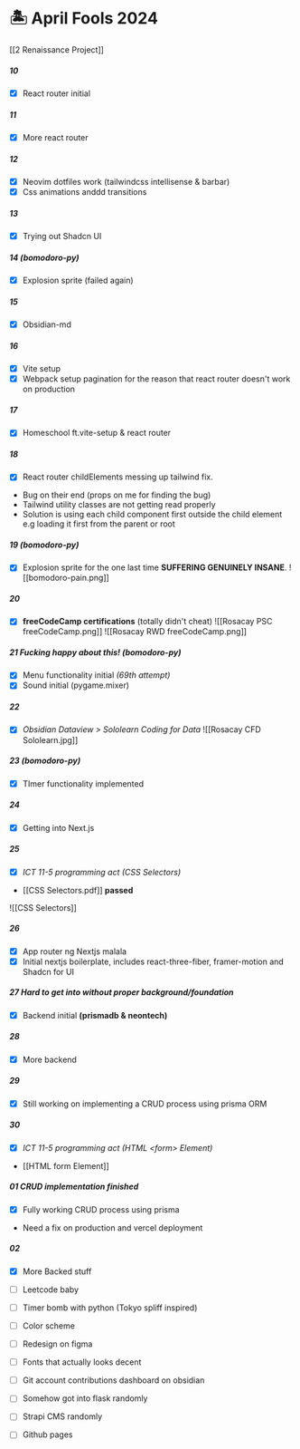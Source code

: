 # 🏝️ April Fools 2024

[[2 Renaissance Project]]
##### **10**
- [x] React router initial
##### **11**
- [x] More react router
##### **12**
- [x] Neovim dotfiles work (tailwindcss intellisense & barbar)
- [x] Css animations anddd transitions
##### **13**
- [x] Trying out Shadcn UI 
##### **14** (bomodoro-py)
- [x] Explosion sprite (failed again)
##### **15**
- [x] Obsidian-md
##### **16**
- [x] Vite setup
- [x] Webpack setup pagination for the reason that react router doesn't work on production
##### **17**
- [x] Homeschool ft.vite-setup & react router

##### **18**
- [x] React router childElements messing up tailwind fix.
- Bug on their end (props on me for finding the bug)
- Tailwind utility classes are not getting read properly
- Solution is using each child component first outside the child element e.g loading it first from the parent or root

##### **19** (bomodoro-py)
- [x] Explosion sprite for the one last time **SUFFERING GENUINELY INSANE**.
![[bomodoro-pain.png]]

##### **20**
- [x] **freeCodeCamp certifications** (totally didn't cheat)
![[Rosacay PSC freeCodeCamp.png]]
![[Rosacay RWD freeCodeCamp.png]]

##### **21** *Fucking happy about this!* (bomodoro-py)
- [x] Menu functionality initial *(69th attempt)*
- [x] Sound initial (pygame.mixer)

##### **22**
- [x] *Obsidian Dataview > Sololearn Coding for Data*
![[Rosacay CFD Sololearn.jpg]]

##### **23** (bomodoro-py)
- [x] TImer functionality implemented

##### **24**
- [x] Getting into Next.js
##### **25**
- [x] *ICT 11-5 programming act (CSS Selectors)* 
- [[CSS Selectors.pdf]] **passed**

![[CSS Selectors]]
##### **26** 
- [x] App router ng Nextjs malala
- [x] Initial nextjs boilerplate, includes react-three-fiber, framer-motion and Shadcn for UI
##### **27 Hard to get into without proper background/foundation** 
- [x] Backend initial **(prismadb & neontech)**
##### **28** 
- [x] More backend

##### **29** 
- [x] Still working on implementing a CRUD process using prisma ORM
##### **30** 
- [x] *ICT 11-5 programming act (HTML \<form> Element)* 
- [[HTML form Element]]
##### **01 CRUD implementation finished**
- [x] Fully working CRUD process using prisma
- Need a fix on production and vercel deployment
##### **02** 
- [x] More Backed stuff

- [ ] Leetcode baby
- [ ] Timer bomb with python (Tokyo spliff inspired)
- [ ] Color scheme
- [ ] Redesign on figma
- [ ] Fonts that actually looks decent
- [ ] Git account contributions dashboard on obsidian
- [ ] Somehow got into flask randomly
- [ ] Strapi CMS randomly

- [ ] Github pages
